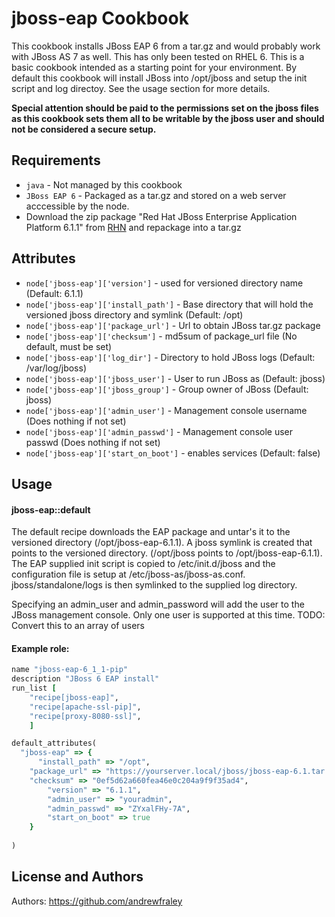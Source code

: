 jboss-eap Cookbook
==================

This cookbook installs JBoss EAP 6 from a tar.gz and would probably work with JBoss AS 7 as well.  This has only been tested on RHEL 6.  This is a basic cookbook intended as a starting point for your environment.  By default this cookbook will install JBoss into /opt/jboss and setup the init script and log directoy. See the usage section for more details.

**Special attention should be paid to the permissions set on the jboss files as this cookbook sets them all to be writable by the jboss user and should not be considered a secure setup.**

Requirements
------------
- `java` - Not managed by this cookbook
- `JBoss EAP 6` - Packaged as a tar.gz and stored on a web server acccessible by the node.
 - Download the zip package "Red Hat JBoss Enterprise Application Platform 6.1.1" from [RHN](https://access.redhat.com/jbossnetwork/restricted/listSoftware.html?downloadType=distributions&product=appplatform&version=6.1.1) and repackage into a tar.gz

Attributes
----------
* `node['jboss-eap']['version']` - used for versioned directory name (Default: 6.1.1)
* `node['jboss-eap']['install_path']` - Base directory that will hold the versioned jboss directory and symlink (Default: /opt)
* `node['jboss-eap']['package_url']` - Url to obtain JBoss tar.gz package
* `node['jboss-eap']['checksum']` - md5sum of package_url file (No default, must be set)
* `node['jboss-eap']['log_dir']` - Directory to hold JBoss logs (Default: /var/log/jboss)
* `node['jboss-eap']['jboss_user']` - User to run JBoss as (Default: jboss)
* `node['jboss-eap']['jboss_group']` - Group owner of JBoss (Default: jboss)
* `node['jboss-eap']['admin_user']` - Management console username (Does nothing if not set)
* `node['jboss-eap']['admin_passwd']` - Management console user passwd (Does nothing if not set)
* `node['jboss-eap']['start_on_boot']` - enables services (Default: false)

Usage
-----
#### jboss-eap::default
The default recipe downloads the EAP package and untar's it to the versioned directory (/opt/jboss-eap-6.1.1).  A jboss symlink is created that points to the versioned directory. (/opt/jboss points to /opt/jboss-eap-6.1.1).  The EAP supplied init script is copied to /etc/init.d/jboss and the configuration file is setup at /etc/jboss-as/jboss-as.conf.  jboss/standalone/logs is then symlinked to the supplied log directory.

Specifying an admin_user and admin_password will add the user to the JBoss management console.  Only one user is supported at this time.  TODO: Convert this to an array of users

#### Example role:

```ruby
name "jboss-eap-6_1_1-pip"
description "JBoss 6 EAP install"
run_list [
    "recipe[jboss-eap]",
    "recipe[apache-ssl-pip]",
    "recipe[proxy-8080-ssl]",
    ]

default_attributes(
  "jboss-eap" => {
      "install_path" => "/opt",
    "package_url" => "https://yourserver.local/jboss/jboss-eap-6.1.tar.gz",
    "checksum" => "0ef5d62a660fea46e0c204a9f9f35ad4",
        "version" => "6.1.1",
        "admin_user" => "youradmin",
        "admin_passwd" => "ZYxalFHy-7A",
        "start_on_boot" => true
    }
  
)
```

License and Authors
-------------------
Authors: https://github.com/andrewfraley
